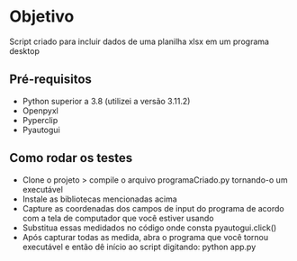 # Objetivo 
Script criado para incluir dados de uma planilha xlsx em um programa desktop

## Pré-requisitos
- Python superior a 3.8 (utilizei a versão 3.11.2)
- Openpyxl
- Pyperclip
- Pyautogui

## Como rodar os testes
- Clone o projeto > compile o arquivo programaCriado.py tornando-o um executável
- Instale as bibliotecas mencionadas acima
- Capture as coordenadas dos campos de input do programa de acordo com a tela de computador que você estiver usando
- Substitua essas medidados no código onde consta pyautogui.click()
- Após capturar todas as medida, abra o programa que você tornou executável e então dê início ao script digitando: python app.py
